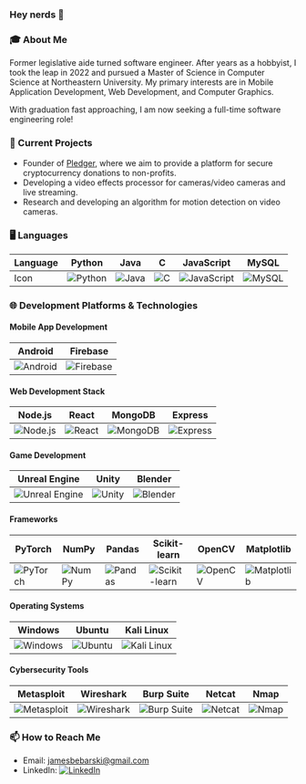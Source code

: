 ### Hey nerds 👋

<!--
**ssloth1/ssloth1** is a ✨ _special_ ✨ repository because its `README.md` (this file) appears on your GitHub profile.

Here are some ideas to get you started:

- 🔭 I’m currently working on ...
- 🌱 I’m currently learning ...
- 👯 I’m looking to collaborate on ...
- 🤔 I’m looking for help with ...
- 💬 Ask me about ...
- 📫 How to reach me: ...
- 😄 Pronouns: ...
- ⚡ Fun fact: ...
-->

### 🎓 About Me
Former legislative aide turned software engineer. After years as a hobbyist, I took the leap in 2022 and pursued a Master of Science in Computer Science at Northeastern University. My primary interests are in Mobile Application Development, Web Development, and Computer Graphics. 

With graduation fast approaching, I am now seeking a full-time software engineering role!

### 🔭 Current Projects
- Founder of [Pledger](https://pledger.pro), where we aim to provide a platform for secure cryptocurrency donations to non-profits.
- Developing a video effects processor for cameras/video cameras and live streaming.
- Research and developing an algorithm for motion detection on video cameras. 

### 🖥️ Languages
| Language  | Python | Java | C | JavaScript | MySQL |
|-----------|--------|------|---|------------|-------|
| Icon      | ![Python](https://img.icons8.com/color/48/000000/python.png) | ![Java](https://img.icons8.com/color/48/000000/java-coffee-cup-logo.png) | ![C](https://img.icons8.com/color/48/000000/c-programming.png) | ![JavaScript](https://img.icons8.com/color/48/000000/javascript.png) | ![MySQL](https://img.icons8.com/color/48/000000/mysql-logo.png) |

### 🌐 Development Platforms & Technologies

#### Mobile App Development
| Android | Firebase |
|---------|----------|
| ![Android](https://img.icons8.com/color/48/000000/android-os.png) | ![Firebase](https://img.icons8.com/color/48/000000/firebase.png) |

#### Web Development Stack
| Node.js | React | MongoDB | Express |
|---------|-------|---------|---------|
| ![Node.js](https://img.icons8.com/color/48/000000/nodejs.png) | ![React](https://img.icons8.com/color/48/000000/react-native.png) | ![MongoDB](https://img.icons8.com/color/48/000000/mongodb.png) | ![Express](https://img.icons8.com/color/48/000000/express.png) |

#### Game Development
| Unreal Engine | Unity | Blender |
|---------------|-------|---------|
| ![Unreal Engine](https://img.icons8.com/color/48/000000/unreal-engine.png) | ![Unity](https://img.icons8.com/color/48/000000/unity.png) | ![Blender](https://img.icons8.com/color/48/000000/blender-3d.png) |

#### Frameworks
| PyTorch | NumPy | Pandas | Scikit-learn | OpenCV | Matplotlib |
|---------|-------|--------|--------------|--------|------------|
| ![PyTorch](https://img.icons8.com/?size=100&id=jH4BpkMnRrU5&format=png&color=000000) | ![NumPy](https://img.icons8.com/color/48/000000/numpy.png) | ![Pandas](https://img.icons8.com/color/48/000000/pandas.png) | ![Scikit-learn](https://img.icons8.com/color/48/000000/scikit-learn.png) | ![OpenCV](https://img.icons8.com/color/48/000000/opencv.png) | ![Matplotlib](https://img.icons8.com/color/48/000000/matplotlib.png) |

#### Operating Systems
| Windows | Ubuntu | Kali Linux |
|---------|--------|------------|
| ![Windows](https://img.icons8.com/color/48/000000/windows-10.png) | ![Ubuntu](https://img.icons8.com/color/48/000000/ubuntu--v1.png) | ![Kali Linux](https://img.icons8.com/color/48/000000/kali-linux.png) |

#### Cybersecurity Tools
| Metasploit | Wireshark | Burp Suite | Netcat | Nmap |
|------------|-----------|------------|--------|------|
| ![Metasploit](https://img.icons8.com/color/48/000000/metasploit.png) | ![Wireshark](https://img.icons8.com/?size=100&id=rOHcpTUtCTjr&format=png&color=000000) | ![Burp Suite](https://img.icons8.com/color/48/000000/burp-suite.png) | ![Netcat](https://img.icons8.com/color/48/000000/netcat.png) | ![Nmap](https://img.icons8.com/color/48/000000/nmap.png) |

### 📫 How to Reach Me
- Email: [jamesbebarski@gmail.com](mailto:jamesbebarski@gmail.com)
- LinkedIn: [![LinkedIn](https://img.icons8.com/color/48/000000/linkedin.png)](https://www.linkedin.com/in/jimbebarski/)

